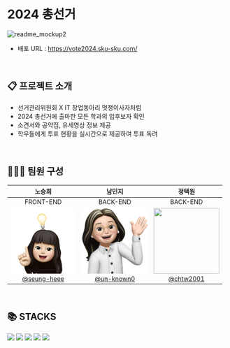# 2024 총선거

![readme_mockup2](https://github.com/seung-heee/GeneralElection2024/blob/main/VOTE.png)

- 배포 URL : https://vote2024.sku-sku.com/
  
<br>

## 📋 프로젝트 소개

- 선거관리위원회 X IT 창업동아리 멋쟁이사자처럼
- 2024 총선거에 출마한 모든 학과의 입후보자 확인
- 소견서와 공약집, 유세영상 정보 제공
- 학우들에게 투표 현황을 실시간으로 제공하여 투표 독려

<br>

## 👨🏻‍💻 팀원 구성

<div align="center">

| **노승희** | **남민지** | **정택원** |
| :------: | :------: | :------: |
| FRONT-END | BACK-END | BACK-END |
| [<img src="https://github.com/seung-heee/hola/blob/main/public/assets/images/about/likelion/seunghee.png" height=150 width=150> <br/> @seung-heee](https://github.com/seung-heee) | [<img src="https://github.com/seung-heee/hola/blob/12eeb9297174eee5a76363608af35ba2a91d8fa9/public/assets/images/about/likelion/minji.png" height=150 width=150> <br/> @un-known0](https://github.com/un-known0) | [<img src="https://github.com/seung-heee/GeneralElection2024/blob/main/public/assets/img/person/taekwon.png" height=150 width=150> <br/> @chtw2001](https://github.com/chtw2001) |

</div>

<br>

## 📚 STACKS
 <img src="https://img.shields.io/badge/react-61DAFB?style=for-the-badge&logo=react&logoColor=black"> <img src="https://img.shields.io/badge/javascript-F7DF1E?style=for-the-badge&logo=javascript&logoColor=black">
 <img src="https://img.shields.io/badge/tailwind css-06B6D4?style=for-the-badge&logo=tailwindcss&logoColor=white"> <img src="https://img.shields.io/badge/github-181717?style=for-the-badge&logo=github&logoColor=white"> <img src="https://img.shields.io/badge/git-F05032?style=for-the-badge&logo=git&logoColor=white">
